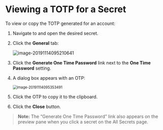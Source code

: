 [title]: # (Viewing a TOTP for a Secret)
[tags]: # (XXX)
[priority]: # (60)

# Viewing a TOTP for a Secret

To view or copy the TOTP generated for an account:

1. Navigate to and open the desired secret.

1. Click the **General** tab:

   ![image-20191114095210641](assets/image-20191114095210641.png)

1. Click the **Generate One Time Password** link next to the **One Time Password** setting.

1. A dialog box appears with an OTP:

   <img src="assets/image-20191114095353491.png" alt="image-20191114095353491" style="zoom:80%;" />

1. Click the OTP to copy it to the clipboard.

1. Click the **Close** button.

> **Note:**  The “Generate One Time Password” link also appears on the preview pane when you click a secret on the All Secrets page.
